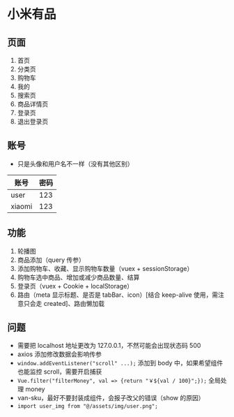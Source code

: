 # 小米有品

## 页面

1. 首页
2. 分类页
3. 购物车
4. 我的
5. 搜索页
6. 商品详情页
7. 登录页
8. 退出登录页

## 账号

- 只是头像和用户名不一样（没有其他区别）

| 账号   | 密码 |
| ------ | ---- |
| user   | 123  |
| xiaomi | 123  |

## 功能

1. 轮播图
2. 商品添加（query 传参）
3. 添加购物车、收藏、显示购物车数量（vuex + sessionStorage）
4. 购物车选中商品、增加或减少商品数量、结算
5. 登录页（vuex + Cookie + localStorage）
6. 路由（meta 显示标题、是否是 tabBar、icon）[结合 keep-alive 使用，需注意只会走 created]、路由懒加载

## 问题

- 需要把 localhost 地址更改为 127.0.0.1，不然可能会出现状态码 500
- axios 添加修改数据会影响传参
- `window.addEventListener("scroll" ...);` 添加到 body 中，如果希望组件也能监控 scroll，需要开启捕获
- `Vue.filter("filterMoney", val => {return "￥${val / 100}";});` 全局处理 money
- van-sku，最好不要封装成组件，会报子改父的错误（show 的原因）
- `import user_img from "@/assets/img/user.png";` 
